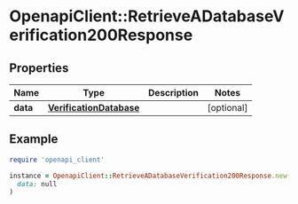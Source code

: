 # OpenapiClient::RetrieveADatabaseVerification200Response

## Properties

| Name | Type | Description | Notes |
| ---- | ---- | ----------- | ----- |
| **data** | [**VerificationDatabase**](VerificationDatabase.md) |  | [optional] |

## Example

```ruby
require 'openapi_client'

instance = OpenapiClient::RetrieveADatabaseVerification200Response.new(
  data: null
)
```

